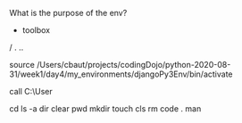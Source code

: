 What is the purpose of the env?

- toolbox

/
.
..

source /Users/cbaut/projects/codingDojo/python-2020-08-31/week1/day4/my_environments/djangoPy3Env/bin/activate

call C:\\User

cd
ls -a dir
clear
pwd
mkdir
touch
cls
rm
code .
man

